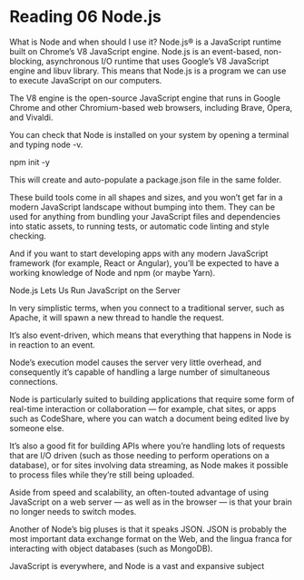 # Reading 06 Node.js

What is Node and when should I use it?
Node.js® is a JavaScript runtime built on Chrome’s V8 JavaScript engine.
Node.js is an event-based, non-blocking, asynchronous I/O runtime that uses Google’s V8 JavaScript engine and libuv library.
This means that Node.js is a program we can use to execute JavaScript on our computers.

The V8 engine is the open-source JavaScript engine that runs in Google Chrome and other Chromium-based web browsers, including Brave, Opera, and Vivaldi.

You can check that Node is installed on your system by opening a terminal and typing node -v.

npm init -y

This will create and auto-populate a package.json file in the same folder.

These build tools come in all shapes and sizes, and you won’t get far in a modern JavaScript landscape without bumping into them. They can be used for anything from bundling your JavaScript files and dependencies into static assets, to running tests, or automatic code linting and style checking.

And if you want to start developing apps with any modern JavaScript framework (for example, React or Angular), you’ll be expected to have a working knowledge of Node and npm (or maybe Yarn).

Node.js Lets Us Run JavaScript on the Server

In very simplistic terms, when you connect to a traditional server, such as Apache, it will spawn a new thread to handle the request.

It’s also event-driven, which means that everything that happens in Node is in reaction to an event.

Node’s execution model causes the server very little overhead, and consequently it’s capable of handling a large number of simultaneous connections.

Node is particularly suited to building applications that require some form of real-time interaction or collaboration — for example, chat sites, or apps such as CodeShare, where you can watch a document being edited live by someone else.

It’s also a good fit for building APIs where you’re handling lots of requests that are I/O driven (such as those needing to perform operations on a database), or for sites involving data streaming, as Node makes it possible to process files while they’re still being uploaded.

Aside from speed and scalability, an often-touted advantage of using JavaScript on a web server — as well as in the browser — is that your brain no longer needs to switch modes.

Another of Node’s big pluses is that it speaks JSON. JSON is probably the most important data exchange format on the Web, and the lingua franca for interacting with object databases (such as MongoDB).

JavaScript is everywhere, and Node is a vast and expansive subject
